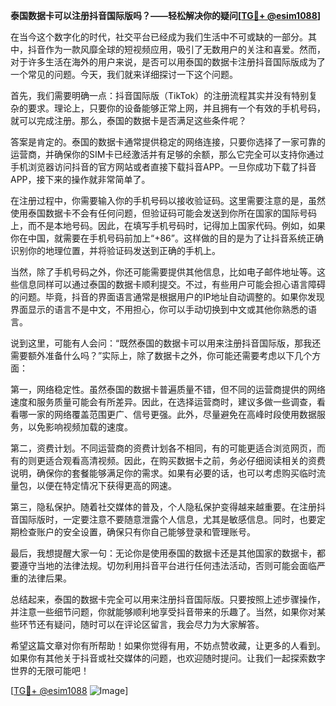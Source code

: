 **泰国数据卡可以注册抖音国际版吗？——轻松解决你的疑问[[TG💪+ @esim1088](https://t.me/s/esim1088)]**

在当今这个数字化的时代，社交平台已经成为我们生活中不可或缺的一部分。其中，抖音作为一款风靡全球的短视频应用，吸引了无数用户的关注和喜爱。然而，对于许多生活在海外的用户来说，是否可以用泰国的数据卡注册抖音国际版成为了一个常见的问题。今天，我们就来详细探讨一下这个问题。

首先，我们需要明确一点：抖音国际版（TikTok）的注册流程其实并没有特别复杂的要求。理论上，只要你的设备能够正常上网，并且拥有一个有效的手机号码，就可以完成注册。那么，泰国的数据卡是否满足这些条件呢？

答案是肯定的。泰国的数据卡通常提供稳定的网络连接，只要你选择了一家可靠的运营商，并确保你的SIM卡已经激活并有足够的余额，那么它完全可以支持你通过手机浏览器访问抖音的官方网站或者直接下载抖音APP。一旦你成功下载了抖音APP，接下来的操作就非常简单了。

在注册过程中，你需要输入你的手机号码以接收验证码。这里需要注意的是，虽然使用泰国数据卡不会有任何问题，但验证码可能会发送到你所在国家的国际号码上，而不是本地号码。因此，在填写手机号码时，记得加上国家代码。例如，如果你在中国，就需要在手机号码前加上“+86”。这样做的目的是为了让抖音系统正确识别你的地理位置，并将验证码发送到正确的手机上。

当然，除了手机号码之外，你还可能需要提供其他信息，比如电子邮件地址等。这些信息同样可以通过泰国的数据卡顺利提交。不过，有些用户可能会担心语言障碍的问题。毕竟，抖音的界面语言通常是根据用户的IP地址自动调整的。如果你发现界面显示的语言不是中文，不用担心，你可以手动切换到中文或其他你熟悉的语言。

说到这里，可能有人会问：“既然泰国的数据卡可以用来注册抖音国际版，那我还需要额外准备什么吗？”实际上，除了数据卡之外，你可能还需要考虑以下几个方面：

第一，网络稳定性。虽然泰国的数据卡普遍质量不错，但不同的运营商提供的网络速度和服务质量可能会有所差异。因此，在选择运营商时，建议多做一些调查，看看哪一家的网络覆盖范围更广、信号更强。此外，尽量避免在高峰时段使用数据服务，以免影响视频加载的速度。

第二，资费计划。不同运营商的资费计划各不相同，有的可能更适合浏览网页，而有的则更适合观看高清视频。因此，在购买数据卡之前，务必仔细阅读相关的资费说明，确保你的套餐能够满足你的需求。如果有必要的话，也可以考虑购买临时流量包，以便在特定情况下获得更高的网速。

第三，隐私保护。随着社交媒体的普及，个人隐私保护变得越来越重要。在注册抖音国际版时，一定要注意不要随意泄露个人信息，尤其是敏感信息。同时，也要定期检查账户的安全设置，确保只有你自己能够登录和管理账号。

最后，我想提醒大家一句：无论你是使用泰国的数据卡还是其他国家的数据卡，都要遵守当地的法律法规。切勿利用抖音平台进行任何违法活动，否则可能会面临严重的法律后果。

总结起来，泰国的数据卡完全可以用来注册抖音国际版。只要按照上述步骤操作，并注意一些细节问题，你就能够顺利地享受抖音带来的乐趣了。当然，如果你对某些环节还有疑问，随时可以在评论区留言，我会尽力为大家解答。

希望这篇文章对你有所帮助！如果你觉得有用，不妨点赞收藏，让更多的人看到。如果你有其他关于抖音或社交媒体的问题，也欢迎随时提问。让我们一起探索数字世界的无限可能吧！

[[TG💪+ @esim1088](https://t.me/s/esim1088) ![Image](https://i.postimg.cc/4NQfJmqS/Snipaste-2025-05-13-00-14-12.png)]